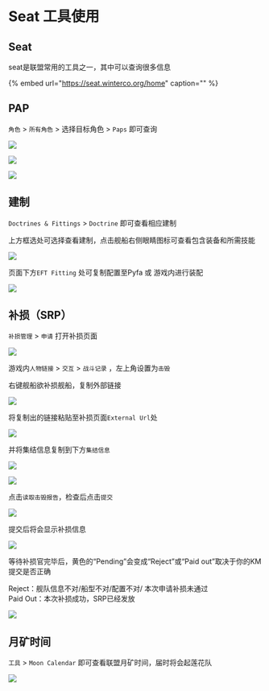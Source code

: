# Seat 工具使用

## Seat

seat是联盟常用的工具之一，其中可以查询很多信息

{% embed url="https://seat.winterco.org/home" caption="" %}

## PAP

`角色` &gt; `所有角色` &gt; 选择目标角色 &gt; `Paps` 即可查询

![](https://github.com/YunYuyuko/Fored/tree/8d1cf07bcc7d93b307afa258f4bd500fa6959b9f/.gitbook/assets/snipaste_2020-08-09_11-06-38.png)

![](https://github.com/YunYuyuko/Fored/tree/8d1cf07bcc7d93b307afa258f4bd500fa6959b9f/.gitbook/assets/snipaste_2020-08-09_11-06-55.png)

![](https://github.com/YunYuyuko/Fored/tree/8d1cf07bcc7d93b307afa258f4bd500fa6959b9f/.gitbook/assets/snipaste_2020-08-09_11-07-14.png)

## 建制

`Doctrines & Fittings` &gt; `Doctrine` 即可查看相应建制

上方框选处可选择查看建制，点击舰船右侧眼睛图标可查看包含装备和所需技能

![](https://github.com/YunYuyuko/Fored/tree/8d1cf07bcc7d93b307afa258f4bd500fa6959b9f/.gitbook/assets/snipaste_2020-08-09_11-09-05.png)

页面下方`EFT Fitting` 处可复制配置至Pyfa 或 游戏内进行装配

![](https://github.com/YunYuyuko/Fored/tree/8d1cf07bcc7d93b307afa258f4bd500fa6959b9f/.gitbook/assets/snipaste_2020-08-09_11-09-16.png)

## 补损（SRP）

`补损管理` &gt; `申请` 打开补损页面

![](https://github.com/YunYuyuko/Fored/tree/8d1cf07bcc7d93b307afa258f4bd500fa6959b9f/.gitbook/assets/snipaste_2020-08-09_11-31-52.png)

游戏内`人物链接` &gt; `交互` &gt; `战斗记录` ，左上角设置为`击毁`

右键舰船欲补损舰船，复制外部链接

![](https://github.com/YunYuyuko/Fored/tree/8d1cf07bcc7d93b307afa258f4bd500fa6959b9f/.gitbook/assets/snipaste_2020-08-09_11-32-51.png)

将复制出的链接粘贴至补损页面`External Url`处

![](https://github.com/YunYuyuko/Fored/tree/8d1cf07bcc7d93b307afa258f4bd500fa6959b9f/.gitbook/assets/snipaste_2020-08-09_11-35-15.png)

并将集结信息复制到下方`集结信息`

![](https://github.com/YunYuyuko/Fored/tree/8d1cf07bcc7d93b307afa258f4bd500fa6959b9f/.gitbook/assets/snipaste_2020-08-09_11-14-13.png)

![](https://github.com/YunYuyuko/Fored/tree/8d1cf07bcc7d93b307afa258f4bd500fa6959b9f/.gitbook/assets/snipaste_2020-08-09_11-40-08.png)

点击`读取击毁报告`，检查后点击`提交`

![](https://github.com/YunYuyuko/Fored/tree/8d1cf07bcc7d93b307afa258f4bd500fa6959b9f/.gitbook/assets/snipaste_2020-08-09_11-41-20.png)

提交后将会显示补损信息

![](https://github.com/YunYuyuko/Fored/tree/8d1cf07bcc7d93b307afa258f4bd500fa6959b9f/.gitbook/assets/assets_-ldrsd3zfuw7f5sn4xar_-lwk22sdzzacf_rl_jzu_-lwk35ltkbqgji3cqgep_image%20%281%29.png)

等待补损官完毕后，黄色的“Pending”会变成“Reject”或“Paid out”取决于你的KM提交是否正确

Reject：舰队信息不对/船型不对/配置不对/ 本次申请补损未通过  
Paid Out：本次补损成功，SRP已经发放

![](https://github.com/YunYuyuko/Fored/tree/8d1cf07bcc7d93b307afa258f4bd500fa6959b9f/.gitbook/assets/assets_-ldrsd3zfuw7f5sn4xar_-lwk22sdzzacf_rl_jzu_-lwk3butk9wkqpq1cdfx_image.png)

## 月矿时间

`工具` &gt; `Moon Calendar` 即可查看联盟月矿时间，届时将会起莲花队

![](https://github.com/YunYuyuko/Fored/tree/8d1cf07bcc7d93b307afa258f4bd500fa6959b9f/.gitbook/assets/snipaste_2020-08-09_11-15-28.png)

